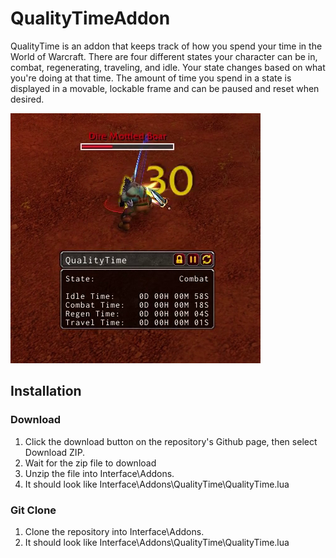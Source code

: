 # QualityTimeAddon
QualityTime is an addon that keeps track of how you spend your time in the World of Warcraft. 
There are four different states your character can be in, combat, regenerating, traveling, and idle. 
Your state changes based on what you're doing at that time. 
The amount of time you spend in a state is displayed in a movable, lockable frame and can be paused and reset when desired.

![alt text](Images/CurseImage.png)

## Installation
### Download
1. Click the download button on the repository's Github page, then select Download ZIP.
2. Wait for the zip file to download
3. Unzip the file into Interface\Addons.
4. It should look like Interface\Addons\QualityTime\QualityTime.lua
### Git Clone
1. Clone the repository into Interface\Addons.
2. It should look like Interface\Addons\QualityTime\QualityTime.lua

